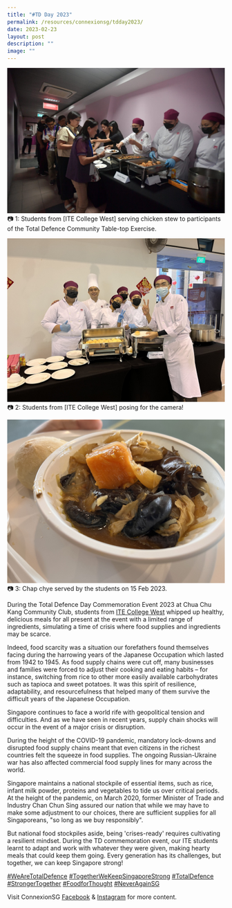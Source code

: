 ```yaml
---
title: "#TD Day 2023"
permalink: /resources/connexionsg/tdday2023/
date: 2023-02-23
layout: post
description: ""
image: ""
---
```

![](/images/connexionsg/2023/Serving%20Food-TD.jpeg)
📷 1: Students from [ITE College West] serving chicken stew to participants of the Total Defence Community Table-top Exercise.

![](/images/connexionsg/2023/332828951_738952694613373_2049585539034408156_n.jpeg)
📷 2: Students from [ITE College West] posing for the camera!

![](/images/connexionsg/2023/332553567_572945931563348_3108115166755834539_n.jpeg)
📷 3: Chap chye served by the students on 15 Feb 2023.

During the Total Defence Day Commemoration Event 2023 at Chua Chu Kang Community Club, students from [ITE College West](https://www.facebook.com/itecollegewest?__cft__[0]=AZVZ6QOFX6cTnFxMKIwwQ6CmKzOeTt67wcvEymZZlp1NGE3BAob9EE3MICgtQ3WWObBXh3-8bGfHoeBktgInZNWQaiMXb9W1e8P62LedgCK3CJrPDu5KMqzXbGsAyRUwODSEP0eZHvg1ncRXKO0UXipfYsyrInIuT0-InsopesnFXOZ0YIpbn-9uPg4VJ5ix2vA&__tn__=-]K-R) whipped up healthy, delicious meals for all present at the event with a limited range of ingredients, simulating a time of crisis where food supplies and ingredients may be scarce.

Indeed, food scarcity was a situation our forefathers found themselves facing during the harrowing years of the Japanese Occupation which lasted from 1942 to 1945. As food supply chains were cut off, many businesses and families were forced to adjust their cooking and eating habits – for instance, switching from rice to other more easily available carbohydrates such as tapioca and sweet potatoes. It was this spirit of resilience, adaptability, and resourcefulness that helped many of them survive the difficult years of the Japanese Occupation.

Singapore continues to face a world rife with geopolitical tension and difficulties. And as we have seen in recent years, supply chain shocks will occur in the event of a major crisis or disruption.

During the height of the COVID-19 pandemic, mandatory lock-downs and disrupted food supply chains meant that even citizens in the richest countries felt the squeeze in food supplies. The ongoing Russian-Ukraine war has also affected commercial food supply lines for many across the world.

Singapore maintains a national stockpile of essential items, such as rice, infant milk powder, proteins and vegetables to tide us over critical periods. At the height of the pandemic, on March 2020, former Minister of Trade and Industry Chan Chun Sing assured our nation that while we may have to make some adjustment to our choices, there are sufficient supplies for all Singaporeans, "so long as we buy responsibly".

But national food stockpiles aside, being 'crises-ready' requires cultivating a resilient mindset. During the TD commemoration event, our ITE students learnt to adapt and work with whatever they were given, making hearty meals that could keep them going. Every generation has its challenges, but together, we can keep Singapore strong!

[#WeAreTotalDefence](https://www.facebook.com/hashtag/wearetotaldefence?__eep__=6&__cft__[0]=AZVZ6QOFX6cTnFxMKIwwQ6CmKzOeTt67wcvEymZZlp1NGE3BAob9EE3MICgtQ3WWObBXh3-8bGfHoeBktgInZNWQaiMXb9W1e8P62LedgCK3CJrPDu5KMqzXbGsAyRUwODSEP0eZHvg1ncRXKO0UXipfYsyrInIuT0-InsopesnFXOZ0YIpbn-9uPg4VJ5ix2vA&__tn__=*NK-R) [#TogetherWeKeepSingaporeStrong](https://www.facebook.com/hashtag/togetherwekeepsingaporestrong?__eep__=6&__cft__[0]=AZVZ6QOFX6cTnFxMKIwwQ6CmKzOeTt67wcvEymZZlp1NGE3BAob9EE3MICgtQ3WWObBXh3-8bGfHoeBktgInZNWQaiMXb9W1e8P62LedgCK3CJrPDu5KMqzXbGsAyRUwODSEP0eZHvg1ncRXKO0UXipfYsyrInIuT0-InsopesnFXOZ0YIpbn-9uPg4VJ5ix2vA&__tn__=*NK-R) [#TotalDefence](https://www.facebook.com/hashtag/totaldefence?__eep__=6&__cft__[0]=AZVZ6QOFX6cTnFxMKIwwQ6CmKzOeTt67wcvEymZZlp1NGE3BAob9EE3MICgtQ3WWObBXh3-8bGfHoeBktgInZNWQaiMXb9W1e8P62LedgCK3CJrPDu5KMqzXbGsAyRUwODSEP0eZHvg1ncRXKO0UXipfYsyrInIuT0-InsopesnFXOZ0YIpbn-9uPg4VJ5ix2vA&__tn__=*NK-R) [#StrongerTogether](https://www.facebook.com/hashtag/strongertogether?__eep__=6&__cft__[0]=AZVZ6QOFX6cTnFxMKIwwQ6CmKzOeTt67wcvEymZZlp1NGE3BAob9EE3MICgtQ3WWObBXh3-8bGfHoeBktgInZNWQaiMXb9W1e8P62LedgCK3CJrPDu5KMqzXbGsAyRUwODSEP0eZHvg1ncRXKO0UXipfYsyrInIuT0-InsopesnFXOZ0YIpbn-9uPg4VJ5ix2vA&__tn__=*NK-R) [#FoodforThought](https://www.facebook.com/hashtag/foodforthought?__eep__=6&__cft__[0]=AZVZ6QOFX6cTnFxMKIwwQ6CmKzOeTt67wcvEymZZlp1NGE3BAob9EE3MICgtQ3WWObBXh3-8bGfHoeBktgInZNWQaiMXb9W1e8P62LedgCK3CJrPDu5KMqzXbGsAyRUwODSEP0eZHvg1ncRXKO0UXipfYsyrInIuT0-InsopesnFXOZ0YIpbn-9uPg4VJ5ix2vA&__tn__=*NK-R) [#NeverAgainSG](https://www.facebook.com/hashtag/neveragainsg?__eep__=6&__cft__[0]=AZVZ6QOFX6cTnFxMKIwwQ6CmKzOeTt67wcvEymZZlp1NGE3BAob9EE3MICgtQ3WWObBXh3-8bGfHoeBktgInZNWQaiMXb9W1e8P62LedgCK3CJrPDu5KMqzXbGsAyRUwODSEP0eZHvg1ncRXKO0UXipfYsyrInIuT0-InsopesnFXOZ0YIpbn-9uPg4VJ5ix2vA&__tn__=*NK-R)

Visit ConnexionSG [Facebook](https://www.facebook.com/ConnexionSG) & [Instagram](https://www.instagram.com/connexionsg/) for more content.